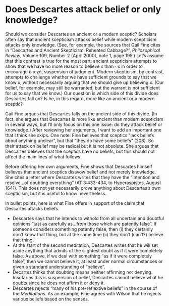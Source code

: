 # Does Descartes attack belief or only knowledge?

Should we consider Descartes an ancient or a modern sceptic? Scholars often say
that ancient scepticism attacks belief while modern scepticism attacks only
knowledge. (See, for example, the sources that Gail Fine cites in “Descartes
and Ancient Skepticism: Reheated Cabbage?”, *Philosophical Review*, Volume 109,
Number 2 (April 2000), note 1, page 195.) Let’s assume that this contrast is
true for the most part: ancient scepticism attempts to show that we have no
more reason to believe x than ~x in order to encourage ἐποχή, suspension of
judgment. Modern skepticism, by contrast, attempts to challenge whether we have
sufficient grounds to say that we know x, without necessarily arguing that we
should give up believing x. (Our belief, for example, may still be warranted,
but the warrant is not sufficient for us to say that we know.) Our question is
which side of this divide does Descartes fall on? Is he, in this regard, more
like an ancient or a modern sceptic?

Gail Fine argues that Descartes falls on the ancient side of this divide. (In
fact, she argues that Descartes is more like ancient than modern scepticism in
several ways, but I’ll only focus on this one issue: do they attack belief or
knowledge.) After reviewing her arguments, I want to add an important one that
I think she skips. One note: Fine believes that sceptics “lack beliefs about
anything unclear”, but that “they do have some beliefs” (208). So their attack
on belief may be radical but it is not absolute. She argues that Descartes
believes that the sceptics have no beliefs, but this should not affect the main
lines of what follows.

Before offering her own arguments, Fine shows that Descartes himself believes
that ancient sceptics disavow belief and not merely knowledge. She cites
a letter where Descartes writes that they have the “intention and resolve...of
doubting everything” (AT 3:433-434, to Hyperaspistes, August 1641). This does
not yet necessarily prove anything about Descartes’s own scepticism, but it is
useful to know nevertheless.

In bullet points, here is what Fine offers in support of the claim that
Descartes attacks beliefs.

+ Descartes says that he intends to withold from all uncertain and doubtful
  opinions “just as carefully as...from those which are patently false”. If
  someone considers something patently false, then (i) they certainly don’t
  know that thing, but at the same time (ii) they don’t (can’t?) believe that
  thing.
+ At the start of the second meditation, Descartes writes that he will set
  aside anything that admits of the slightest doubt as if it were completely
  false. As above, if we deal with something “as if it were completely false”,
  then we cannot believe it, at least under normal circumstances or given
  a standard understanding of “believe”.
+ Decartes thinks that doubting means neither affirming nor denying. Insofar as
  this is suspension of belief, Descartes cannot believe what he doubts since
  he does not affirm it or deny it.
+ Descartes rejects “many of his pre-reflextive beliefs” in the course of the
  *Meditations*. As an example, Fine agrees with Wilson that he rejects various
  beliefs based on the senses.

